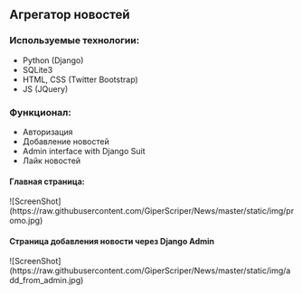 <h2>Агрегатор новостей</h2>

<h3>Используемые технологии:</h3>
<ul>
	<li>Python (Django)</li>
	<li>SQLite3</li>
	<li>HTML, CSS (Twitter Bootstrap)</li>
	<li>JS (JQuery)</li>
</ul>

<h3>Функционал:</h3>
<ul>
	<li>Авторизация</li>
	<li>Добавление новостей</li>
	<li>Admin interface with Django Suit</li>
	<li>Лайк новостей</li>
</ul>

<h4>Главная страница:</h4>
![ScreenShot](https://raw.githubusercontent.com/GiperScriper/News/master/static/img/promo.jpg)
<h4>Страница добавления новости через Django Admin</h4>
![ScreenShot](https://raw.githubusercontent.com/GiperScriper/News/master/static/img/add_from_admin.jpg)
